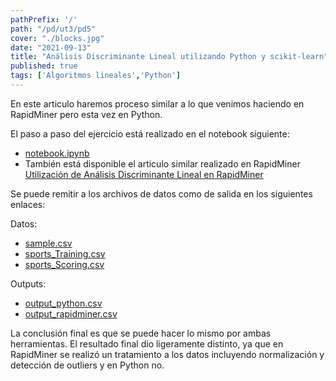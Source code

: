 ```yaml
---
pathPrefix: '/'
path: "/pd/ut3/pd5"
cover: "./blocks.jpg"
date: "2021-09-13"
title: "Análisis Discriminante Lineal utilizando Python y scikit-learn"
published: true
tags: ['Algoritmos lineales','Python']
---
```


En este articulo haremos proceso similar a lo que venimos haciendo en RapidMiner pero esta vez en Python.

El paso a paso del ejercicio está realizado en el notebook siguiente:

- [notebook.ipynb](https://github.com/JuanFKurucz/ia-portfolio/blob/main/content/posts/ut/ut3/pd/pd5/notebook.ipynb)
- También está disponible el articulo similar realizado en RapidMiner [Utilización de Análisis Discriminante Lineal en RapidMiner](/ut/ut3/ta6)

Se puede remitir a los archivos de datos como de salida en los siguientes enlaces:

Datos:
- [sample.csv](https://github.com/JuanFKurucz/ia-portfolio/blob/main/content/posts/ut/ut3/pd/pd5/sample.csv)
- [sports_Training.csv](https://github.com/JuanFKurucz/ia-portfolio/blob/main/content/posts/ut/ut3/pd/pd5/sports_Training.csv)
- [sports_Scoring.csv](https://github.com/JuanFKurucz/ia-portfolio/blob/main/content/posts/ut/ut3/pd/pd5/sports_Scoring.csv)

Outputs:
- [output_python.csv](https://github.com/JuanFKurucz/ia-portfolio/blob/main/content/posts/ut/ut3/pd/pd5/output_python.csv)
- [output_rapidminer.csv](https://github.com/JuanFKurucz/ia-portfolio/blob/main/content/posts/ut/ut3/pd/pd5/output_rapidminer.csv)

La conclusión final es que se puede hacer lo mismo por ambas herramientas. El resultado final dio ligeramente distinto, ya que en RapidMiner se realizó un tratamiento a los datos incluyendo normalización y detección de outliers y en Python no.